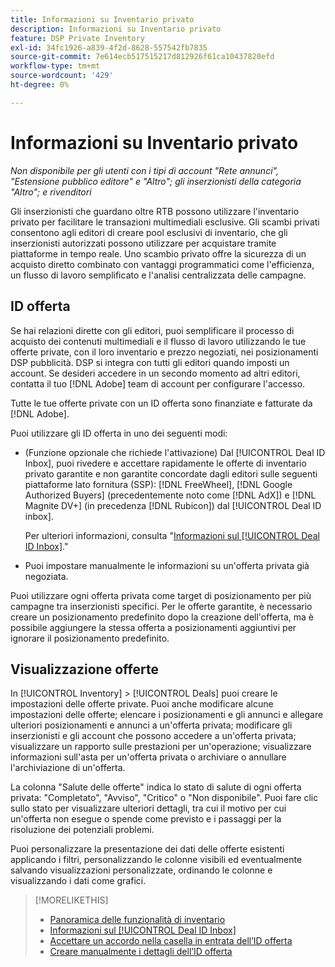 ```yaml
---
title: Informazioni su Inventario privato
description: Informazioni su Inventario privato
feature: DSP Private Inventory
exl-id: 34fc1926-a839-4f2d-8628-557542fb7835
source-git-commit: 7e614ecb517515217d812926f61ca10437820efd
workflow-type: tm+mt
source-wordcount: '429'
ht-degree: 0%

---
```


# Informazioni su Inventario privato

*Non disponibile per gli utenti con i tipi di account &quot;Rete annunci&quot;, &quot;Estensione pubblico editore&quot; e &quot;Altro&quot;; gli inserzionisti della categoria &quot;Altro&quot;; e rivenditori*

Gli inserzionisti che guardano oltre RTB possono utilizzare l&#39;inventario privato per facilitare le transazioni multimediali esclusive. Gli scambi privati consentono agli editori di creare pool esclusivi di inventario, che gli inserzionisti autorizzati possono utilizzare per acquistare tramite piattaforme in tempo reale. Uno scambio privato offre la sicurezza di un acquisto diretto combinato con vantaggi programmatici come l&#39;efficienza, un flusso di lavoro semplificato e l&#39;analisi centralizzata delle campagne.

## ID offerta

Se hai relazioni dirette con gli editori, puoi semplificare il processo di acquisto dei contenuti multimediali e il flusso di lavoro utilizzando le tue offerte private, con il loro inventario e prezzo negoziati, nei posizionamenti DSP pubblicità. DSP si integra con tutti gli editori quando imposti un account. Se desideri accedere in un secondo momento ad altri editori, contatta il tuo [!DNL Adobe] team di account per configurare l&#39;accesso. <!-- + sentence from Ramey? (no longer here) about how we certify the publishers -->

Tutte le tue offerte private con un ID offerta sono finanziate e fatturate da [!DNL Adobe].

Puoi utilizzare gli ID offerta in uno dei seguenti modi:

* (Funzione opzionale che richiede l&#39;attivazione) Dal [!UICONTROL Deal ID Inbox], puoi rivedere e accettare rapidamente le offerte di inventario privato garantite e non garantite concordate dagli editori sulle seguenti piattaforme lato fornitura (SSP): [!DNL FreeWheel], [!DNL Google Authorized Buyers] (precedentemente noto come [!DNL AdX]) e [!DNL Magnite DV+] (in precedenza [!DNL Rubicon]) dal [!UICONTROL Deal ID inbox].

   Per ulteriori informazioni, consulta &quot;[Informazioni sul [!UICONTROL Deal ID Inbox]](deal-id-inbox-about.md).&quot;

* Puoi impostare manualmente le informazioni su un&#39;offerta privata già negoziata.

Puoi utilizzare ogni offerta privata come target di posizionamento per più campagne tra inserzionisti specifici. Per le offerte garantite, è necessario creare un posizionamento predefinito dopo la creazione dell&#39;offerta, ma è possibile aggiungere la stessa offerta a posizionamenti aggiuntivi per ignorare il posizionamento predefinito.

## Visualizzazione offerte

In [!UICONTROL Inventory] > [!UICONTROL Deals] puoi creare le impostazioni delle offerte private. Puoi anche modificare alcune impostazioni delle offerte; elencare i posizionamenti e gli annunci e allegare ulteriori posizionamenti e annunci a un&#39;offerta privata; modificare gli inserzionisti e gli account che possono accedere a un&#39;offerta privata; visualizzare un rapporto sulle prestazioni per un&#39;operazione; visualizzare informazioni sull&#39;asta per un&#39;offerta privata o archiviare o annullare l&#39;archiviazione di un&#39;offerta.<!-- ; or edit the attribute tags for a deal -->

La colonna &quot;Salute delle offerte&quot; indica lo stato di salute di ogni offerta privata: &quot;Completato&quot;, &quot;Avviso&quot;, &quot;Critico&quot; o &quot;Non disponibile&quot;. Puoi fare clic sullo stato per visualizzare ulteriori dettagli, tra cui il motivo per cui un&#39;offerta non esegue o spende come previsto e i passaggi per la risoluzione dei potenziali problemi.

Puoi personalizzare la presentazione dei dati delle offerte esistenti applicando i filtri, personalizzando le colonne visibili ed eventualmente salvando visualizzazioni personalizzate, ordinando le colonne e visualizzando i dati come grafici.

>[!MORELIKETHIS]
>
>* [Panoramica delle funzionalità di inventario](/help/dsp/inventory/inventory-overview.md)
>* [Informazioni sul [!UICONTROL Deal ID Inbox]](/help/dsp/inventory/deal-id-inbox-about.md)
>* [Accettare un accordo nella casella in entrata dell’ID offerta](deal-id-inbox-accept.md)
>* [Creare manualmente i dettagli dell’ID offerta](deal-id-create.md)

